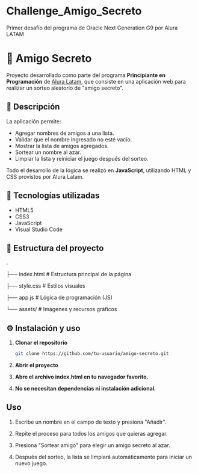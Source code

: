 # Challenge_Amigo_Secreto
Primer desafío del programa de Oracle Next Generation G9 por Alura LATAM

# 🎁 Amigo Secreto

Proyecto desarrollado como parte del programa **Principiante en Programación** de [Alura Latam](https://www.aluracursos.com/), que consiste en una aplicación web para realizar un sorteo aleatorio de "amigo secreto".

## 📌 Descripción
La aplicación permite:
- Agregar nombres de amigos a una lista.
- Validar que el nombre ingresado no esté vacío.
- Mostrar la lista de amigos agregados.
- Sortear un nombre al azar.
- Limpiar la lista y reiniciar el juego después del sorteo.

Todo el desarrollo de la lógica se realizó en **JavaScript**, utilizando HTML y CSS provistos por Alura Latam.

## 🚀 Tecnologías utilizadas
- HTML5
- CSS3
- JavaScript
- Visual Studio Code

## 📂 Estructura del proyecto

.

├── index.html # Estructura principal de la página

├── style.css # Estilos visuales

├── app.js # Lógica de programación (JS)

└── assets/ # Imágenes y recursos gráficos

## ⚙️ Instalación y uso

1. **Clonar el repositorio**
   ```bash
   git clone https://github.com/tu-usuario/amigo-secreto.git

2. **Abrir el proyecto**

3. **Abre el archivo index.html en tu navegador favorito.**

4. **No se necesitan dependencias ni instalación adicional.**

## Uso

1. Escribe un nombre en el campo de texto y presiona "Añadir".

2. Repite el proceso para todos los amigos que quieras agregar.

3. Presiona "Sortear amigo" para elegir un amigo secreto al azar.

4. Después del sorteo, la lista se limpiará automáticamente para iniciar un nuevo juego.

